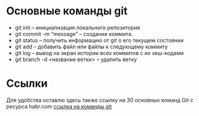 # Основные команды git

* git init – инициализация локального репозитория
* git commit -m “message” – создание коммита.
* git status – получить информацию от git о его текущем состоянии
* git add – добавить файл или файлы к следующему коммиту
* git log – вывод на экран истории всех коммитов с их хеш-кодами
* git branch -d <название ветки> – удалить ветку

# Ссылки
Для удобства оставлю здесь также ссылку на 30 основных команд Git с ресурса habr.com [ссылка на команды git](https://habr.com/ru/company/ruvds/blog/599929/)